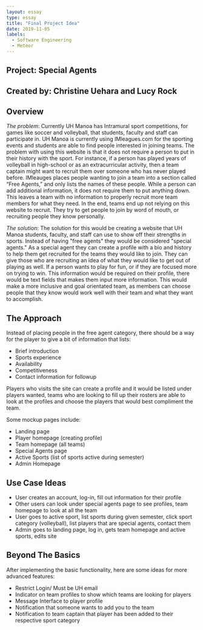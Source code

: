 ```yaml
---
layout: essay
type: essay
title: "Final Project Idea"
date: 2019-11-05
labels:
  - Software Engineering
  - Meteor
---
```


## Project: Special Agents 
## Created by: Christine Uehara and Lucy Rock 
## Overview 
*The problem*: Currently UH Manoa has Intramural sport competitions, for games like soccer and volleyball, that students, faculty and staff can participate in. UH Manoa is currently using IMleagues.com for the sporting events and students are able to find people interested in joining teams. The problem with using this website is that it does not require a person to put in their history with the sport. For instance, if a person has played years of volleyball in high-school or as an extracurricular activity, then a team captain might want to recruit them over someone who has never played before. IMleauges places people wanting to join a team into a section called “Free Agents,” and only lists the names of these people. While a person can add additional information, it does not require them to put anything down. This leaves a team with no information to properly recruit more team members for what they need. In the end, teams end up not relying on this website to recruit. They try to get people to join by word of mouth, or recruiting people they know personally.  

*The solution*: The solution for this would be creating a website that UH Manoa students, faculty, and staff can use to show off their strengths in sports.  Instead of having "free agents" they would be considered "special agents."  As a special agent they can create a profile with a bio and history to help them get recruited for the teams they would like to join. They can give those who are recruiting an idea of what they would like to get out of playing as well. If a person wants to play for fun, or if they are focused more on trying to win. This information would be required on their profile, there would be text fields that makes them input more information. This would make a more inclusive and goal orientated team, as members can choose people that they know would work well with their team and what they want to accomplish.

## The Approach 
Instead of placing people in the free agent category, there should be a way for the player to give a bit of information that lists:  
* Brief introduction 
* Sports experience  
* Availability 
* Competitiveness
* Contact information for followup

Players who visits the site can create a profile and it would be listed under players wanted, teams who are looking to fill up their rosters are able to look at the profiles and choose the players that would best compliment the team. 

Some mockup pages include: 
* Landing page 
* Player homepage (creating profile)
* Team homepage (all teams) 
* Special Agents page 
* Active Sports (list of sports active during semester) 
* Admin Homepage 

## Use Case Ideas 
* User creates an account, log-in, fill out information for their profile 
* Other users can look under special agents page to see profiles, team homepage to look at all the team 
* User goes to active sport, list sports during given semester, click sport category (volleyball), list players that are special agents, contact them 
* Admin goes to landing page, log in, gets team homepage and active sports, edits site 

## Beyond The Basics 
After implementing the basic functionality, here are some ideas for more advanced features: 
* Restrict Login/ Must be UH email 
* Indicator on team profiles to show which teams are looking for players 
* Message Interface to player profile 
* Notification that someone wants to add you to the team 
* Notification to team captain that player has been added to their respective sport category 
